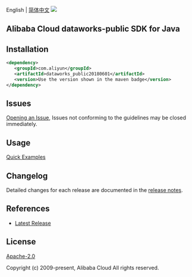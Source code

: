 English | [简体中文](README-CN.md)
![](https://aliyunsdk-pages.alicdn.com/icons/AlibabaCloud.svg)

## Alibaba Cloud dataworks-public SDK for Java

## Installation

```xml
<dependency>
   <groupId>com.aliyun</groupId>
   <artifactId>dataworks_public20180601</artifactId>
   <version>Use the version shown in the maven badge</version>
</dependency>
```

## Issues
[Opening an Issue](https://github.com/aliyun/alibabacloud-java-sdk/issues/new), Issues not conforming to the guidelines may be closed immediately.

## Usage
[Quick Examples](https://github.com/aliyun/alibabacloud-java-sdk/blob/master/docs/0-Examples-EN.md#quick-examples)

## Changelog
Detailed changes for each release are documented in the [release notes](./ChangeLog.txt).

## References
* [Latest Release](https://github.com/aliyun/alibabacloud-java-sdk/)

## License
[Apache-2.0](http://www.apache.org/licenses/LICENSE-2.0)

Copyright (c) 2009-present, Alibaba Cloud All rights reserved.
